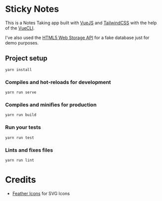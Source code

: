 # Sticky Notes
This is a Notes Taking app built with [VueJS](https://github.com/vuejs/vue) and [TailwindCSS](https://github.com/tailwindcss/tailwindcss) with the help of the [VueCLI](https://github.com/vuejs/vue-cli).

I've also used the [HTML5 Web Storage API](https://developer.mozilla.org/en-US/docs/Web/API/Window/localStorage) for a fake database just for demo purposes.

## Project setup
```
yarn install
```

### Compiles and hot-reloads for development
```
yarn run serve
```

### Compiles and minifies for production
```
yarn run build
```

### Run your tests
```
yarn run test
```

### Lints and fixes files
```
yarn run lint
```
# Credits
* [Feather Icons](https://feathericons.com/) for SVG Icons